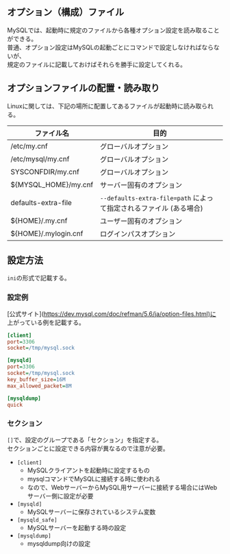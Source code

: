 ## オプション（構成）ファイル
MySQLでは、起動時に規定のファイルから各種オプション設定を読み取ることができる。  
普通、オプション設定はMySQLの起動ごとにコマンドで設定しなければならないが、  
規定のファイルに記載しておけばそれらを勝手に設定してくれる。

## オプションファイルの配置・読み取り
Linuxに関しては、下記の場所に配置してあるファイルが起動時に読み取られる。

ファイル名             | 目的
---------------------|----------------
/etc/my.cnf          | グローバルオプション
/etc/mysql/my.cnf    | グローバルオプション
SYSCONFDIR/my.cnf    | グローバルオプション
${MYSQL_HOME}/my.cnf | サーバー固有のオプション
defaults-extra-file  | `--defaults-extra-file=path` によって指定されるファイル (ある場合)
${HOME}/.my.cnf      | ユーザー固有のオプション
${HOME}/.mylogin.cnf | ログインパスオプション


## 設定方法
`ini`の形式で記載する。

### 設定例
[公式サイト](<https://dev.mysql.com/doc/refman/5.6/ja/option-files.html)に>  
上がっている例を記載する。

```ini
[client]
port=3306
socket=/tmp/mysql.sock

[mysqld]
port=3306
socket=/tmp/mysql.sock
key_buffer_size=16M
max_allowed_packet=8M

[mysqldump]
quick
```

### セクション
`[]`で、設定のグループである「セクション」を指定する。  
セクションごとに設定できる内容が異なるので注意が必要。

* `[client]`
  - MySQLクライアントを起動時に設定するもの
  - mysqlコマンドでMySQLに接続する時に使われる
  - なので、WebサーバーからMySQL用サーバーに接続する場合にはWebサーバー側に設定が必要
* `[mysqld]`
  - MySQLサーバーに保存されているシステム変数
* `[mysqld_safe]`
  - MySQLサーバーを起動する時の設定
* `[mysqldump]`
  - mysqldump向けの設定
